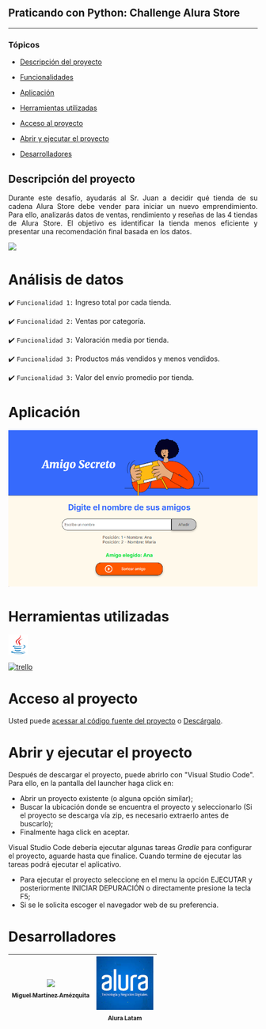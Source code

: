 ## Praticando con Python: Challenge Alura Store
<hr>

### Tópicos 

- [Descripción del proyecto](#Descripción-del-proyecto)

- [Funcionalidades](#Funcionalidades)

- [Aplicación](#Aplicación)

- [Herramientas utilizadas](#Herramientas-utilizadas)

- [Acceso al proyecto](#Acceso-al-proyecto)

- [Abrir y ejecutar el proyecto](#Abrir-y-ejecutar-el-proyecto)

- [Desarrolladores](#Desarrolladores)

## Descripción del proyecto
<p align="justify">
Durante este desafío, ayudarás al Sr. Juan a decidir qué tienda de su cadena Alura Store debe vender para iniciar un nuevo emprendimiento. Para ello, analizarás datos de ventas, rendimiento y reseñas de las 4 tiendas de Alura Store. El objetivo es identificar la tienda menos eficiente y presentar una recomendación final basada en los datos.

![](https://img.freepik.com/fotos-premium/colocaron-pegatinas-papel-diferentes-nombres-fondo-plano-madera-elegir-nombre-bebe_495423-87780.jpg?w=740)
</p>

# Análisis de datos

:heavy_check_mark: `Funcionalidad 1:` Ingreso total por cada tienda.

:heavy_check_mark: `Funcionalidad 2:` Ventas por categoría.

:heavy_check_mark: `Funcionalidad 3:` Valoración media por tienda.

:heavy_check_mark: `Funcionalidad 3:` Productos más vendidos y menos vendidos.

:heavy_check_mark: `Funcionalidad 3:` Valor del envío promedio por tienda.

# Aplicación

<div align="center">

![Android Emulator](https://raw.githubusercontent.com/Tecindes/proyecto-amigo-secreto/refs/heads/main/assets/Aplicacion.png)

  </div>

# Herramientas utilizadas
<a href="https://www.java.com" target="_blank"> <img src="https://raw.githubusercontent.com/devicons/devicon/master/icons/java/java-original.svg" alt="java" width="40" height="40"/> </a> 

<a href="https://www.trello.com" target="_blank"> <img src="https://encrypted-tbn0.gstatic.com/images?q=tbn:ANd9GcSCbY1-Um96CJj5CiENgILgx12Sc6ZV-NPLdw&s" alt="trello" width="40" height="40"/> </a> 

# Acceso al proyecto
Usted puede [acessar al código fuente del proyecto](https://github.com/Tecindes/proyecto-amigo-secreto.git) o [Descárgalo](https://github.com/Tecindes/proyecto-amigo-secreto/archive/refs/heads/main.zip).

# Abrir y ejecutar el proyecto

Después de descargar el proyecto, puede abrirlo con "Visual Studio Code". Para ello, en la pantalla del launcher haga click en:

- Abrir un proyecto existente (o alguna opción similar);
- Buscar la ubicación donde se encuentra el proyecto y seleccionarlo (Si el proyecto se descarga vía zip, es necesario extraerlo antes de buscarlo);
- Finalmente haga click en aceptar.

Visual Studio Code debería ejecutar algunas tareas *Gradle* para configurar el proyecto, aguarde hasta que finalice. Cuando termine de ejecutar las tareas podrá ejecutar el aplicativo.

- Para ejecutar el proyecto seleccione en el menu la opción EJECUTAR y posteriormente INICIAR DEPURACIÓN o directamente presione la tecla F5;
- Si se le solicita escoger el navegador web de su preferencia.

# Desarrolladores

| [<img src="https://avatars.githubusercontent.com/u/87500675?s=400&u=3fff02d252f8ba421132223d77181d1f0549cc25&v=4" width=115><br><sub>Miguel Martínez Amézquita</sub>](https://github.com/Tecindes) |  [<img src="https://github.com/Tecindes/proyecto-amigo-secreto/blob/main/assets/Alura.jpg" width=115><br><sub>Alura Latam</sub>](https://github.com/crovim)  |
| :---: | :---: 
